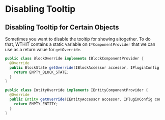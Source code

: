 # Disabling Tooltip

## Disabling Tooltip for Certain Objects
Sometimes you want to disable the tooltip for showing altogether.
To do that, WTHIT contains a static variable on `I*ComponentProvider`
that we can use as a return value for `getOverride`.

```java
public class BlockOverride implements IBlockComponentProvider {
  @Override
  public BlockState getOverride(IBlockAccessor accessor, IPluginConfig config) {
    return EMPTY_BLOCK_STATE;
  }
}
```

```java
public class EntityOverride implements IEntityComponentProvider {
  @Override
  public Entity getOverride(IEntityAccessor accessor, IPluginConfig config) {
    return EMPTY_ENTITY;
  }
}
```

